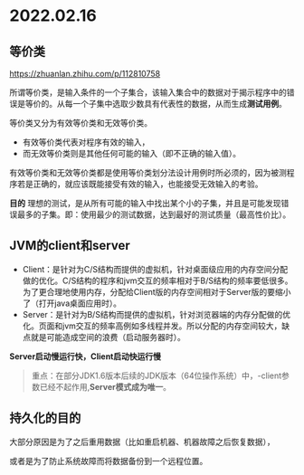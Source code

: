 # 2022.02.16

## 等价类

https://zhuanlan.zhihu.com/p/112810758

所谓等价类，是输入条件的一个子集合，该输入集合中的数据对于揭示程序中的错误是等价的。从每一个子集中选取少数具有代表性的数据，从而生成**测试用例**。

等价类又分为有效等价类和无效等价类。
* 有效等价类代表对程序有效的输入，
* 而无效等价类则是其他任何可能的输入（即不正确的输入值）。

有效等价类和无效等价类都是使用等价类划分法设计用例时所必须的，因为被测程序若是正确的，就应该既能接受有效的输入，也能接受无效输入的考验。

**目的**
理想的测试，是从所有可能的输入中找出某个小的子集，并且是可能发现错误最多的子集。即：使用最少的测试数据，达到最好的测试质量（最高性价比）。

## JVM的client和server

* Client：是针对为C/S结构而提供的虚拟机，针对桌面级应用的内存空间分配做的优化。C/S结构的程序和jvm交互的频率相对于B/S结构的频率要低很多。为了更合理地使用内存，分配给Client版的内存空间相对于Server版的要缩小了（打开java桌面应用时）。
* Server：是针对为B/S结构而提供的虚拟机，针对浏览器端的内存分配做的优化。页面和jvm交互的频率高例如多线程并发。所以分配的内存空间较大，缺点就是可能造成空间的浪费（启动服务器时）。

**Server启动慢运行快，Client启动快运行慢**

>重点：在部分JDK1.6版本后续的JDK版本（64位操作系统）中，-client参数已经不起作用,**Server模式成为唯一**。

## 持久化的目的

大部分原因是为了之后重用数据（比如重启机器、机器故障之后恢复数据），

或者是为了防止系统故障而将数据备份到一个远程位置。